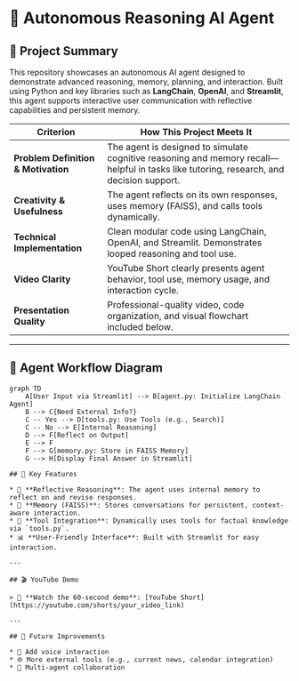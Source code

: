# 🧠 Autonomous Reasoning AI Agent

## 🎯 Project Summary

This repository showcases an autonomous AI agent designed to demonstrate advanced reasoning, memory, planning, and interaction. Built using Python and key libraries such as **LangChain**, **OpenAI**, and **Streamlit**, this agent supports interactive user communication with reflective capabilities and persistent memory.

| Criterion | How This Project Meets It |
|----------|----------------------------|
| **Problem Definition & Motivation** | The agent is designed to simulate cognitive reasoning and memory recall—helpful in tasks like tutoring, research, and decision support. |
| **Creativity & Usefulness** | The agent reflects on its own responses, uses memory (FAISS), and calls tools dynamically. |
| **Technical Implementation** | Clean modular code using LangChain, OpenAI, and Streamlit. Demonstrates looped reasoning and tool use. |
| **Video Clarity** | YouTube Short clearly presents agent behavior, tool use, memory usage, and interaction cycle. |
| **Presentation Quality** | Professional-quality video, code organization, and visual flowchart included below. |

---

## 🧩 Agent Workflow Diagram

```mermaid
graph TD
    A[User Input via Streamlit] --> B[agent.py: Initialize LangChain Agent]
    B --> C{Need External Info?}
    C -- Yes --> D[tools.py: Use Tools (e.g., Search)]
    C -- No --> E[Internal Reasoning]
    D --> F[Reflect on Output]
    E --> F
    F --> G[memory.py: Store in FAISS Memory]
    G --> H[Display Final Answer in Streamlit]

## 🧠 Key Features

* 🔁 **Reflective Reasoning**: The agent uses internal memory to reflect on and revise responses.
* 🧠 **Memory (FAISS)**: Stores conversations for persistent, context-aware interaction.
* 🧰 **Tool Integration**: Dynamically uses tools for factual knowledge via `tools.py`.
* 📊 **User-Friendly Interface**: Built with Streamlit for easy interaction.

---

## 🎬 YouTube Demo

> 🔗 **Watch the 60-second demo**: [YouTube Short](https://youtube.com/shorts/your_video_link)

---

## 🔮 Future Improvements

* 🎤 Add voice interaction
* 🌐 More external tools (e.g., current news, calendar integration)
* 🤖 Multi-agent collaboration
